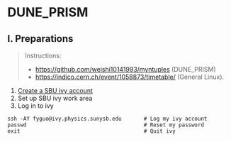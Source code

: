 # DUNE_PRISM
## I. Preparations 
> Instructions:  
> - https://github.com/weishi10141993/myntuples (DUNE_PRISM)   
> - https://indico.cern.ch/event/1058873/timetable/  (General Linux). 
1. [Create a SBU ivy account](https://docs.joyent.com/public-cloud/getting-started/ssh-keys/generating-an-ssh-key-manually)
2. Set up SBU ivy work area
3. Log in to ivy 
```
ssh -AY fyguo@ivy.physics.sunysb.edu       # Log my ivy account
passwd                                     # Reset my password
exit                                       # Quit ivy
```
